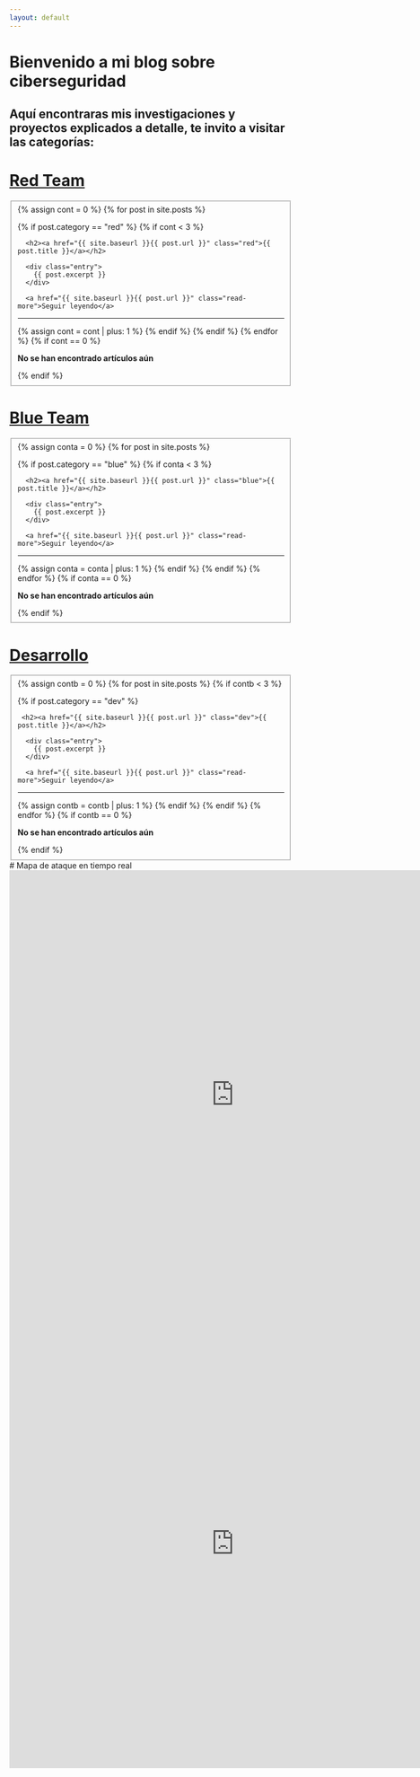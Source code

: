```yaml
---
layout: default
---
```

  
# Bienvenido a mi blog sobre ciberseguridad
## Aquí encontraras mis investigaciones y proyectos explicados a detalle, te invito a visitar las categorías:
<div class="col-md-6 col-12">
 <h1><a href="{{ site.baseurl }}/red">Red Team</a></h1>
<fieldset>
<div class="posts">
  {% assign cont = 0 %}
  {% for post in site.posts %}
  
  
 
   {% if post.category == "red" %}
  {% if cont < 3 %}
  <article class="post">

      <h2><a href="{{ site.baseurl }}{{ post.url }}" class="red">{{ post.title }}</a></h2>

      <div class="entry">
        {{ post.excerpt }}
      </div>

      <a href="{{ site.baseurl }}{{ post.url }}" class="read-more">Seguir leyendo</a>
 <hr>
    </article>
  {% assign cont = cont | plus: 1 %}
   {% endif %}
   {% endif %}
  {% endfor %}
  {% if  cont == 0 %}
  <p><strong>No se han encontrado artículos aún</strong></p>
   {% endif %}
  
</div>
</fieldset>

  <h1><a href="{{ site.baseurl }}/blue">Blue Team</a></h1>
<fieldset>
<div class="posts">
  {% assign conta = 0 %}
  {% for post in site.posts %}
  
 
 
   {% if post.category == "blue" %}
  {% if conta < 3 %}
  <article class="post">

      <h2><a href="{{ site.baseurl }}{{ post.url }}" class="blue">{{ post.title }}</a></h2>

      <div class="entry">
        {{ post.excerpt }}
      </div>

      <a href="{{ site.baseurl }}{{ post.url }}" class="read-more">Seguir leyendo</a>
 <hr>
    </article>
  {% assign conta = conta | plus: 1 %}
   {% endif %}
   {% endif %}
  {% endfor %}
  {% if conta == 0 %}
 <p><strong>No se han encontrado artículos aún</strong></p>
   {% endif %}
  </div>
 </fieldset>

  <h1><a href="{{ site.baseurl }}/dev">Desarrollo</a></h1>
  <fieldset>
<div class="posts">
  {% assign contb = 0 %}
  {% for post in site.posts %}
  {% if contb < 3 %}
 
 
   {% if post.category == "dev" %}
  <article class="post">

     <h2><a href="{{ site.baseurl }}{{ post.url }}" class="dev">{{ post.title }}</a></h2>

      <div class="entry">
        {{ post.excerpt }}
      </div>

      <a href="{{ site.baseurl }}{{ post.url }}" class="read-more">Seguir leyendo</a>
 <hr>
    </article>
  {% assign contb = contb | plus: 1 %}
   {% endif %}
  {% endif %}
  {% endfor %}
 {% if contb == 0 %}
<p><strong>No se han encontrado artículos aún</strong></p>
   {% endif %}
</div>
</fieldset>
</div>
<div class="col-md-6 col-12">
# Mapa de ataque en tiempo real
<iframe loading="lazy" src="https://threatmap.fortiguard.com/" style="border:0px #ffffff none;width: 800px; height: 800px;" name="myiFrame" scrolling="no" frameborder="0" marginheight="0px" marginwidth="0px" allowfullscreen data-rocket-lazyload="fitvidscompatible" data-lazy-src="https://threatmap.fortiguard.com/" data-ll-status="loaded" class="entered lazyloaded h-50 w-100"></iframe><noscript><iframe src="https://threatmap.fortiguard.com/" style="border:0px #ffffff none;width: 800px;height: 800px;" name="myiFrame" scrolling="no" frameborder="0" marginheight="0px" marginwidth="0px" allowfullscreen></iframe></noscript>
</div>
